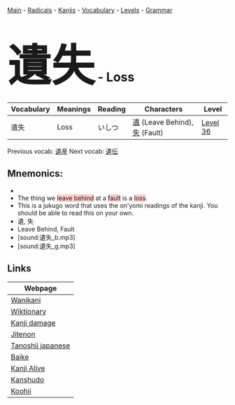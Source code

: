 <style> bigfont {font-size: 100px}</style>
[Main](../README.md) -
[Radicals](../radicals.md) -
[Kanjis](../kanjis.md) -
[Vocabulary](../vocabulary.md) -
[Levels](../levels.md) -
[Grammar](../grammar.md)
# <bigfont> 遺失</bigfont> - Loss 

| Vocabulary | Meanings | Reading | Characters | Level |
| --- | --- | --- | --- | --- |
| 遺失 | Loss | いしつ |  [遺](../kanjis/遺.md) (Leave Behind), [失](../kanjis/失.md) (Fault) | [Level 36](../levels/wk_level36.md) |

Previous vocab: [遺産](遺産.md) Next vocab: [遺伝](遺伝.md) 

## Mnemonics:

* 
* The thing we <span style="background-color:#ffcccb"> leave behind</span> at a <span style="background-color:#ffcccb"> fault</span> is a <span style="background-color:#ffcccb"> loss</span>.
* This is a jukugo word that uses the on'yomi readings of the kanji. You should be able to read this on your own.
* 遺, 失
* Leave Behind, Fault
* [sound:遺失_b.mp3]
* [sound:遺失_g.mp3]


## Links 

| Webpage |
| --- |
| [Wanikani          ](https://www.wanikani.com/kanji/遺失) |
| [Wiktionary        ](https://en.wiktionary.org/wiki/遺失) |
| [Kanji damage      ](http://www.kanjidamage.com/kanji/search?utf8=✓&q=遺失) |
| [Jitenon           ](https://jitenon.com/kanji/遺失) |
| [Tanoshii japanese ](https://www.tanoshiijapanese.com/dictionary/kanji.cfm?k=遺失) |
| [Baike             ](https://baike.baidu.com/item/遺失) |
| [Kanji Alive       ](https://app.kanjialive.com/遺失) |
| [Kanshudo          ](https://www.kanshudo.com/searchmn?q=遺失) |
| [Koohii            ](https://kanji.koohii.com/study/kanji/遺失) |
